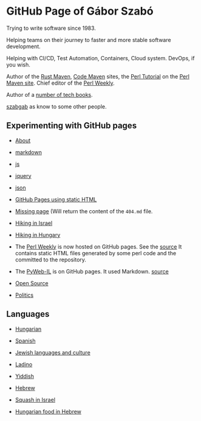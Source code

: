 # GitHub Page of Gábor Szabó

Trying to write software since 1983.


Helping teams on their journey to faster and more stable software development.

Helping with CI/CD, Test Automation, Containers, Cloud system. DevOps, if you wish.

Author of the [Rust Maven](https://rust.code-maven.com/), [Code Maven](https://code-maven.com/) sites, the [Perl Tutorial](https://perlmaven.com/perl-tutorial) on the [Perl Maven site](https://perlmaven.com/).
Chief editor of the [Perl Weekly](http://perlweekly.com/).

Author of a [number of tech books](https://leanpub.com/u/szabgab).

[szabgab](https://szabgab.com/) as know to some other people.


## Experimenting with GitHub pages

* [About](/about)
* [markdown](/markdown)
* [js](/js)
* [jquery](/jquery)
* [json](/json)
* [GitHub Pages using static HTML](/github-pages-in-html/)
* [Missing page](/missing-page) (Will return the content of the `404.md` file.


* [Hiking in Israel](/hike-in-israel/)
* [Hiking in Hungary](/hiking-in-hungary)
* The [Perl Weekly](https://perlweekly.com/) is now hosted on GitHub pages. See the [source](https://github.com/szabgab/perlweekly) It contains static HTML files generated by some perl code and the committed to the repository.
* The [PyWeb-IL](https://pyweb-il.github.io/) is on GitHub pages. It used Markdown. [source](https://github.com/PyWeb-IL/PyWeb-IL.github.io)
* [Open Source](/opensource)

* [Politics](/politics)

## Languages

* [Hungarian](/hungarian)
* [Spanish](https://szabgab.com/spanish.html)

* [Jewish languages and culture](/jewish)
* [Ladino](https://kantoniko.com/)
* [Yiddish](/yiddish)
* [Hebrew](/hebrew)

* [Squash in Israel](https://szabgab.com/squash)
* [Hungarian food in Hebrew](https://szabgab.com/hungary-in-hebrew)



